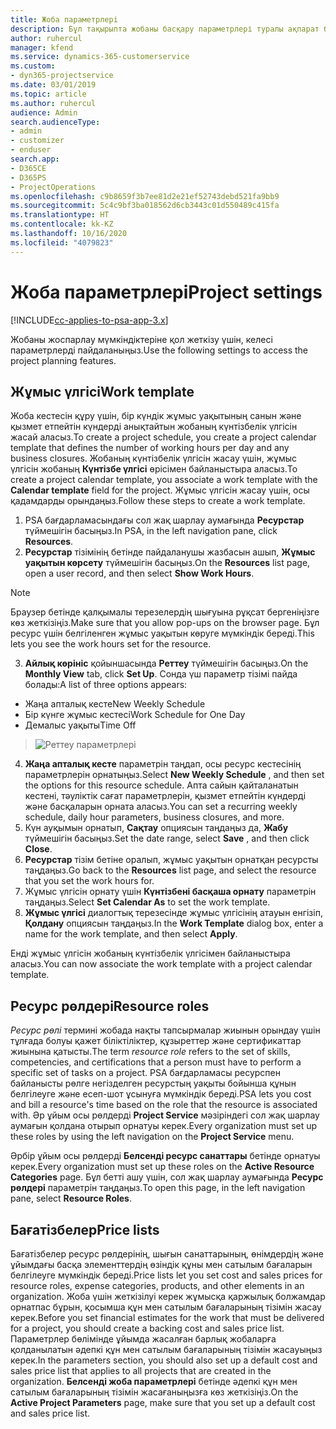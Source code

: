 ```yaml
---
title: Жоба параметрлері
description: Бұл тақырыпта жобаны басқару параметрлері туралы ақпарат берілген.
author: ruhercul
manager: kfend
ms.service: dynamics-365-customerservice
ms.custom:
- dyn365-projectservice
ms.date: 03/01/2019
ms.topic: article
ms.author: ruhercul
audience: Admin
search.audienceType:
- admin
- customizer
- enduser
search.app:
- D365CE
- D365PS
- ProjectOperations
ms.openlocfilehash: c9b8659f3b7ee81d2e21ef52743debd521fa9bb9
ms.sourcegitcommit: 5c4c9bf3ba018562d6cb3443c01d550489c415fa
ms.translationtype: HT
ms.contentlocale: kk-KZ
ms.lasthandoff: 10/16/2020
ms.locfileid: "4079823"
---
```

# <a name="project-settings"></a><span data-ttu-id="fe381-103">Жоба параметрлері</span><span class="sxs-lookup"><span data-stu-id="fe381-103">Project settings</span></span>

[!INCLUDE[cc-applies-to-psa-app-3.x](../includes/cc-applies-to-psa-app-3x.md)]

<span data-ttu-id="fe381-104">Жобаны жоспарлау мүмкіндіктеріне қол жеткізу үшін, келесі параметрлерді пайдаланыңыз.</span><span class="sxs-lookup"><span data-stu-id="fe381-104">Use the following settings to access the project planning features.</span></span>

## <a name="work-template"></a><span data-ttu-id="fe381-105">Жұмыс үлгісі</span><span class="sxs-lookup"><span data-stu-id="fe381-105">Work template</span></span>

<span data-ttu-id="fe381-106">Жоба кестесін құру үшін, бір күндік жұмыс уақытының санын және қызмет етпейтін күндерді анықтайтын жобаның күнтізбелік үлгісін жасай аласыз.</span><span class="sxs-lookup"><span data-stu-id="fe381-106">To create a project schedule, you create a project calendar template that defines the number of working hours per day and any business closures.</span></span> <span data-ttu-id="fe381-107">Жобаның күнтізбелік үлгісін жасау үшін, жұмыс үлгісін жобаның **Күнтізбе үлгісі** өрісімен байланыстыра аласыз.</span><span class="sxs-lookup"><span data-stu-id="fe381-107">To create a project calendar template, you associate a work template with the **Calendar template** field for the project.</span></span> <span data-ttu-id="fe381-108">Жұмыс үлгісін жасау үшін, осы қадамдарды орындаңыз.</span><span class="sxs-lookup"><span data-stu-id="fe381-108">Follow these steps to create a work template.</span></span>

1. <span data-ttu-id="fe381-109">PSA бағдарламасындағы сол жақ шарлау аумағында **Ресурстар** түймешігін басыңыз.</span><span class="sxs-lookup"><span data-stu-id="fe381-109">In PSA, in the left navigation pane, click **Resources**.</span></span> 
2. <span data-ttu-id="fe381-110">**Ресурстар** тізімінің бетінде пайдаланушы жазбасын ашып, **Жұмыс уақытын көрсету** түймешігін басыңыз.</span><span class="sxs-lookup"><span data-stu-id="fe381-110">On the **Resources** list page, open a user record, and then select **Show Work Hours**.</span></span>

  > [!NOTE]
  > <span data-ttu-id="fe381-111">Браузер бетінде қалқымалы терезелердің шығуына рұқсат бергеніңізге көз жеткізіңіз.</span><span class="sxs-lookup"><span data-stu-id="fe381-111">Make sure that you allow pop-ups on the browser page.</span></span> <span data-ttu-id="fe381-112">Бұл ресурс үшін белгіленген жұмыс уақытын көруге мүмкіндік береді.</span><span class="sxs-lookup"><span data-stu-id="fe381-112">This lets you see the work hours set for the resource.</span></span>
  
3. <span data-ttu-id="fe381-113">**Айлық көрініс** қойыншасында **Реттеу** түймешігін басыңыз.</span><span class="sxs-lookup"><span data-stu-id="fe381-113">On the **Monthly View** tab, click **Set Up**.</span></span> <span data-ttu-id="fe381-114">Сонда үш параметр тізімі пайда болады:</span><span class="sxs-lookup"><span data-stu-id="fe381-114">A list of three options appears:</span></span> 

  - <span data-ttu-id="fe381-115">Жаңа апталық кесте</span><span class="sxs-lookup"><span data-stu-id="fe381-115">New Weekly Schedule</span></span>
  - <span data-ttu-id="fe381-116">Бір күнге жұмыс кестесі</span><span class="sxs-lookup"><span data-stu-id="fe381-116">Work Schedule for One Day</span></span>
  - <span data-ttu-id="fe381-117">Демалыс уақыты</span><span class="sxs-lookup"><span data-stu-id="fe381-117">Time Off</span></span>

> ![Реттеу параметрлері](media/project-13.png)

4. <span data-ttu-id="fe381-119">**Жаңа апталық кесте** параметрін таңдап, осы ресурс кестесінің параметрлерін орнатыңыз.</span><span class="sxs-lookup"><span data-stu-id="fe381-119">Select **New Weekly Schedule** , and then set the options for this resource schedule.</span></span> <span data-ttu-id="fe381-120">Апта сайын қайталанатын кестені, тәуліктік сағат параметрлерін, қызмет етпейтін күндерді және басқаларын орната аласыз.</span><span class="sxs-lookup"><span data-stu-id="fe381-120">You can set a recurring weekly schedule, daily hour parameters, business closures, and more.</span></span>
5. <span data-ttu-id="fe381-121">Күн ауқымын орнатып, **Сақтау** опциясын таңдаңыз да, **Жабу** түймешігін басыңыз.</span><span class="sxs-lookup"><span data-stu-id="fe381-121">Set the date range, select **Save** , and then click **Close**.</span></span> 
6. <span data-ttu-id="fe381-122">**Ресурстар** тізім бетіне оралып, жұмыс уақытын орнатқан ресурсты таңдаңыз.</span><span class="sxs-lookup"><span data-stu-id="fe381-122">Go back to the **Resources** list page, and select the resource that you set the work hours for.</span></span> 
7. <span data-ttu-id="fe381-123">Жұмыс үлгісін орнату үшін **Күнтізбені басқаша орнату** параметрін таңдаңыз.</span><span class="sxs-lookup"><span data-stu-id="fe381-123">Select **Set Calendar As** to set the work template.</span></span> 
8. <span data-ttu-id="fe381-124">**Жұмыс үлгісі** диалогтық терезесінде жұмыс үлгісінің атауын енгізіп, **Қолдану** опциясын таңдаңыз.</span><span class="sxs-lookup"><span data-stu-id="fe381-124">In the **Work Template** dialog box, enter a name for the work template, and then select **Apply**.</span></span> 

<span data-ttu-id="fe381-125">Енді жұмыс үлгісін жобаның күнтізбелік үлгісімен байланыстыра аласыз.</span><span class="sxs-lookup"><span data-stu-id="fe381-125">You can now associate the work template with a project calendar template.</span></span>

## <a name="resource-roles"></a><span data-ttu-id="fe381-126">Ресурс рөлдері</span><span class="sxs-lookup"><span data-stu-id="fe381-126">Resource roles</span></span>

<span data-ttu-id="fe381-127">*Ресурс рөлі* термині жобада нақты тапсырмалар жиынын орындау үшін тұлғада болуы қажет біліктіліктер, құзыреттер және сертификаттар жиынына қатысты.</span><span class="sxs-lookup"><span data-stu-id="fe381-127">The term *resource role* refers to the set of skills, competencies, and certifications that a person must have to perform a specific set of tasks on a project.</span></span> <span data-ttu-id="fe381-128">PSA бағдарламасы ресурспен байланысты рөлге негізделген ресурстың уақыты бойынша құнын белгілеуге және есеп-шот ұсынуға мүмкіндік береді.</span><span class="sxs-lookup"><span data-stu-id="fe381-128">PSA lets you cost and bill a resource's time based on the role that the resource is associated with.</span></span> <span data-ttu-id="fe381-129">Әр ұйым осы рөлдерді **Project Service** мәзіріндегі сол жақ шарлау аумағын қолдана отырып орнатуы керек.</span><span class="sxs-lookup"><span data-stu-id="fe381-129">Every organization must set up these roles by using the left navigation on the **Project Service** menu.</span></span>

<span data-ttu-id="fe381-130">Әрбір ұйым осы рөлдерді **Белсенді ресурс санаттары** бетінде орнатуы керек.</span><span class="sxs-lookup"><span data-stu-id="fe381-130">Every organization must set up these roles on the **Active Resource Categories** page.</span></span> <span data-ttu-id="fe381-131">Бұл бетті ашу үшін, сол жақ шарлау аумағында **Ресурс рөлдері** параметрін таңдаңыз.</span><span class="sxs-lookup"><span data-stu-id="fe381-131">To open this page, in the left navigation pane, select **Resource Roles**.</span></span>

## <a name="price-lists"></a><span data-ttu-id="fe381-132">Бағатізбелер</span><span class="sxs-lookup"><span data-stu-id="fe381-132">Price lists</span></span>

<span data-ttu-id="fe381-133">Бағатізбелер ресурс рөлдерінің, шығын санаттарының, өнімдердің және ұйымдағы басқа элементтердің өзіндік құны мен сатылым бағаларын белгілеуге мүмкіндік береді.</span><span class="sxs-lookup"><span data-stu-id="fe381-133">Price lists let you set cost and sales prices for resource roles, expense categories, products, and other elements in an organization.</span></span> <span data-ttu-id="fe381-134">Жоба үшін жеткізілуі керек жұмысқа қаржылық болжамдар орнатпас бұрын, қосымша құн мен сатылым бағаларының тізімін жасау керек.</span><span class="sxs-lookup"><span data-stu-id="fe381-134">Before you set financial estimates for the work that must be delivered for a project, you should create a backing cost and sales price list.</span></span> <span data-ttu-id="fe381-135">Параметрлер бөлімінде ұйымда жасалған барлық жобаларға қолданылатын әдепкі құн мен сатылым бағаларының тізімін жасауыңыз керек.</span><span class="sxs-lookup"><span data-stu-id="fe381-135">In the parameters section, you should also set up a default cost and sales price list that applies to all projects that are created in the organization.</span></span> <span data-ttu-id="fe381-136">**Белсенді жоба параметрлері** бетінде әдепкі құн мен сатылым бағаларының тізімін жасағаныңызға көз жеткізіңіз.</span><span class="sxs-lookup"><span data-stu-id="fe381-136">On the **Active Project Parameters** page, make sure that you set up a default cost and sales price list.</span></span>
